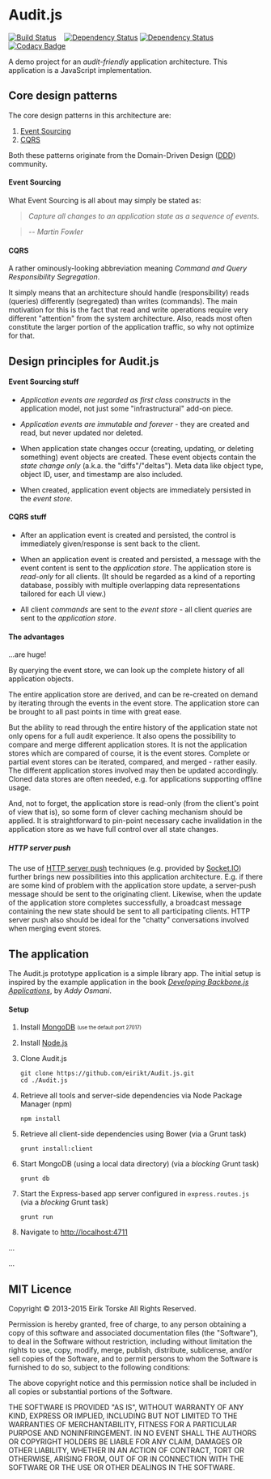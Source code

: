# Audit.js

[![Build Status](https://travis-ci.org/eirikt/Audit.js.png?branch=master)](https://travis-ci.org/eirikt/Audit.js)
&nbsp;&nbsp;
[![Dependency Status](https://www.versioneye.com/user/projects/5534217110e714f9e500139d/badge.svg?style=flat)](https://www.versioneye.com/user/projects/5534217110e714f9e500139d)
[![Dependency Status](https://www.versioneye.com/user/projects/5534226910e7149066001007/badge.svg?style=flat)](https://www.versioneye.com/user/projects/5534226910e7149066001007)
&nbsp;&nbsp;
[![Codacy Badge](https://www.codacy.com/project/badge/69b2d4cca39a44bd966fbc90cfe4e35e)](https://www.codacy.com/app/eiriktorske/Audit-js)

A demo project for an _audit-friendly_ application architecture.
This application is a JavaScript implementation.


## Core design patterns

The core design patterns in this architecture are:

 1. [Event Sourcing][11]
 2. [CQRS][12]

Both these patterns originate from the Domain-Driven Design ([DDD][10]) community.

#### Event Sourcing

What Event Sourcing is all about may simply be stated as:

> _Capture all changes to an application state as a sequence of events._

> -- <cite>Martin Fowler</cite>

#### CQRS

A rather ominously-looking abbreviation meaning _Command and Query Responsibility Segregation_.

It simply means that an architecture should handle (responsibility) reads (queries) differently (segregated) than writes (commands).
The main motivation for this is the fact that read and write operations require very different "attention" from the system architecture.
Also, reads most often constitute the larger portion of the application traffic, so why not optimize for that.


## Design principles for Audit.js

#### Event Sourcing stuff

 * _Application events are regarded as first class constructs_ in the application model, not just some "infrastructural" add-on piece.

 * _Application events are immutable and forever_ - they are created and read, but never updated nor deleted.

 * When application state changes occur (creating, updating, or deleting something) event objects are created. These event objects contain the _state change only_ (a.k.a. the "diffs"/"deltas"). Meta data like object type, object ID, user, and timestamp are also included.

 * When created, application event objects are immediately persisted in the _event store_.

#### CQRS stuff

 * After an application event is created and persisted, the control is immediately given/response is sent back to the client.

 * When an application event is created and persisted, a message with the event content is sent to the _application store_. The application store is _read-only_ for all clients. (It should be regarded as a kind of a reporting database, possibly with multiple overlapping data representations tailored for each UI view.)

 * All client _commands_ are sent to the _event store_ - all client _queries_ are sent to the _application store_.

#### The advantages

...are huge!

By querying the event store, we can look up the complete history of all application objects.

The entire application store are derived, and can be re-created on demand by iterating through the events in the event store.
The application store can be brought to all past points in time with great ease.

But the ability to read through the entire history of the application state not only opens for a full audit experience.
It also opens the possibility to compare and merge different application stores.
It is not the application stores which are compared of course, it is the event stores.
Complete or partial event stores can be iterated, compared, and merged - rather easily.
The different application stores involved may then be updated accordingly.
Cloned data stores are often needed, e.g. for applications supporting offline usage.

And, not to forget, the application store is read-only (from the client's point of view that is), so some form of clever caching mechanism should be applied.
It is straightforward to pin-point necessary cache invalidation in the application store as we have full control over all state changes.

##### HTTP server push

The use of [HTTP server push][13] techniques (e.g. provided by [Socket.IO][24]) further brings new possibilities into this application architecture.
E.g. if there are some kind of problem with the application store update, a server-push message should be sent to the originating client.
Likewise, when the update of the application store completes successfully, a broadcast message containing the new state should be sent to all participating clients.
HTTP server push also should be ideal for the "chatty" conversations involved when merging event stores.


## The application

The Audit.js prototype application is a simple library app.
The initial setup is inspired by the example application in the book [_Developing Backbone.js Applications_][16], by _Addy Osmani_.

#### Setup

 1. Install [MongoDB][30] <sub><sup>(use the default port 27017)</sup></sub>

 1. Install [Node.js][35]

 1. Clone Audit.js

    ```
    git clone https://github.com/eirikt/Audit.js.git
    cd ./Audit.js
    ```
 1. Retrieve all tools and server-side dependencies via Node Package Manager (npm)

    ```
    npm install
    ```
 1. Retrieve all client-side dependencies using Bower (via a Grunt task)

    ```
    grunt install:client
    ```
 1. Start MongoDB (using a local data directory) (via a _blocking_ Grunt task)

    ```
    grunt db
    ```
 1. Start the Express-based app server configured in `express.routes.js` (via a _blocking_ Grunt task)

    ```
    grunt run
    ```
 1. Navigate to [http://localhost:4711](http://localhost:4711)


...

[10]: http://en.wikipedia.org/wiki/Domain-driven_design
[11]: http://martinfowler.com/eaaDev/EventSourcing.html
[12]: http://martinfowler.com/bliki/CQRS.html
[13]: http://en.wikipedia.org/wiki/Push_technology

[16]: http://addyosmani.github.io/backbone-fundamentals/#exercise-2-book-library---your-first-restful-backbone.js-app

[20]: http://jquery.com
[21]: http://backbonejs.org
[22]: http://marionettejs.com
[23]: http://requirejs.org
[24]: http://socket.io
[25]: http://amplifyjs.com
[26]: http://momentjs.com
[27]: http://twitter.github.io/bootstrap
[28]: http://requirejs.org

[30]: http://www.mongodb.org
[31]: http://mongoosejs.com

[35]: https://iojs.org
[36]: http://expressjs.com


...

## MIT Licence

Copyright © 2013-2015 Eirik Torske All Rights Reserved.

Permission is hereby granted, free of charge, to any person obtaining a copy of this software and associated documentation files (the "Software"), to deal in the Software without restriction, including without limitation the rights to use, copy, modify, merge, publish, distribute, sublicense, and/or sell copies of the Software, and to permit persons to whom the Software is furnished to do so, subject to the following conditions:

The above copyright notice and this permission notice shall be included in all copies or substantial portions of the Software.

THE SOFTWARE IS PROVIDED "AS IS", WITHOUT WARRANTY OF ANY KIND, EXPRESS OR IMPLIED, INCLUDING BUT NOT LIMITED TO THE WARRANTIES OF MERCHANTABILITY, FITNESS FOR A PARTICULAR PURPOSE AND NONINFRINGEMENT. IN NO EVENT SHALL THE AUTHORS OR COPYRIGHT HOLDERS BE LIABLE FOR ANY CLAIM, DAMAGES OR OTHER LIABILITY, WHETHER IN AN ACTION OF CONTRACT, TORT OR OTHERWISE, ARISING FROM, OUT OF OR IN CONNECTION WITH THE SOFTWARE OR THE USE OR OTHER DEALINGS IN THE SOFTWARE.
